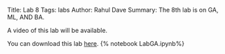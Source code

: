 Title: Lab 8
Tags: labs
Author: Rahul Dave
Summary: The 8th lab is on GA, ML, AND BA.


A video of this lab will be available.

You can download this lab [here]({filename}/../../notebooks/LabGA.ipynb).
{% notebook LabGA.ipynb%}